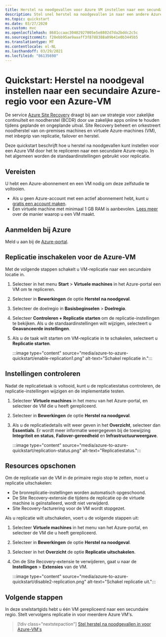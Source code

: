 ```yaml
---
title: Herstel na noodgevallen voor Azure VM instellen naar een secundaire regio met Azure Site Recovery
description: Stel snel herstel na noodgevallen in naar een andere Azure-regio voor een Azure VM met behulp van de Azure Site Recovery-service.
ms.topic: quickstart
ms.date: 03/27/2020
ms.custom: mvc
ms.openlocfilehash: 8681ccaac30402927005e5e8802d7da2bddc2c5c
ms.sourcegitcommit: f28ebb95ae9aaaff3f87d8388a09b41e0b3445b5
ms.translationtype: MT
ms.contentlocale: nl-NL
ms.lasthandoff: 03/29/2021
ms.locfileid: "86135698"
---
```

# <a name="quickstart-set-up-disaster-recovery-to-a-secondary-azure-region-for-an-azure-vm"></a>Quickstart: Herstel na noodgeval instellen naar een secundaire Azure-regio voor een Azure-VM

De service [Azure Site Recovery](site-recovery-overview.md) draagt bij aan uw strategie voor zakelijke continuïteit en noodherstel (BCDR) door uw zakelijke apps online te houden tijdens geplande en ongeplande uitval. Site Recovery beheert en orkestreert noodherstel van on-premises machines en virtuele Azure-machines (VM), met inbegrip van replicatie, failover en herstel.

Deze quickstart beschrijft hoe u herstel na noodgevallen kunt instellen voor een Azure VM door het te repliceren naar een secundaire Azure-regio. In het algemeen worden de standaardinstellingen gebruikt voor replicatie.

## <a name="prerequisites"></a>Vereisten

U hebt een Azure-abonnement en een VM nodig om deze zelfstudie te voltooien.

- Als u geen Azure-account met een actief abonnement hebt, kunt u [gratis een account maken](https://azure.microsoft.com/free/?WT.mc_id=A261C142F).
- Een virtuele machine met minimaal 1 GB RAM is aanbevolen. [Lees meer](../virtual-machines/windows/quick-create-portal.md) over de manier waarop u een VM maakt.

## <a name="sign-in-to-azure"></a>Aanmelden bij Azure

Meld u aan bij de [Azure-portal](https://portal.azure.com).

## <a name="enable-replication-for-the-azure-vm"></a>Replicatie inschakelen voor de Azure-VM

Met de volgende stappen schakelt u VM-replicatie naar een secundaire locatie in.

1. Selecteer in het menu **Start** > **Virtuele machines** in het Azure-portal een VM om te repliceren.
1. Selecteer in **Bewerkingen** de optie **Herstel na noodgeval**.
1. Selecteer de doelregio in **Basisbeginselen** > **Doelregio**.
1. Selecteer **Controleren + Replicatie starten** om de replicatie-instellingen te bekijken. Als u de standaardinstellingen wilt wijzigen, selecteert u **Geavanceerde instellingen**.
1. Als u de taak wilt starten om VM-replicatie in te schakelen, selecteert u **Replicatie starten**.

   :::image type="content" source="media/azure-to-azure-quickstart/enable-replication1.png" alt-text="Schakel replicatie in.":::

## <a name="verify-settings"></a>Instellingen controleren

Nadat de replicatietaak is voltooid, kunt u de replicatiestatus controleren, de replicatie-instellingen wijzigen en de implementatie testen.

1. Selecteer **Virtuele machines** in het menu van het Azure-portal, en selecteer de VM die u heeft gerepliceerd.
1. Selecteer in **Bewerkingen** de optie **Herstel na noodgeval**.
1. Als u de replicatiedetails wilt weer geven in het **Overzicht**, selecteer dan **Essentials**. Er wordt meer informatie weergegeven bij de toewijzing **Integriteit en status**, **Failover-gereedheid** en **Infrastructuurweergave**.

   :::image type="content" source="media/azure-to-azure-quickstart/replication-status.png" alt-text="Replicatiestatus.":::

## <a name="clean-up-resources"></a>Resources opschonen

Om de replicatie van de VM in de primaire regio stop te zetten, moet u replicatie uitschakelen:

- De bronreplicatie-instellingen worden automatisch opgeschoond.
- De Site Recovery-extensie die tijdens de replicatie op de virtuele machine is geïnstalleerd, wordt niet verwijderd.
- Site Recovery-facturering voor de VM wordt stopgezet.

Als u replicatie wilt uitschakelen, voert u de volgende stappen uit:

1. Selecteer **Virtuele machines** in het menu van het Azure-portal, en selecteer de VM die u heeft gerepliceerd.
1. Selecteer in **Bewerkingen** de optie **Herstel na noodgeval**.
1. Selecteer in het **Overzicht** de optie **Replicatie uitschakelen**.
1. Om de Site Recovery-extensie te verwijderen, gaat u naar de **Instellingen** > **Extensies** van de VM.

   :::image type="content" source="media/azure-to-azure-quickstart/disable2-replication.png" alt-text="Schakel replicatie uit.":::

## <a name="next-steps"></a>Volgende stappen

In deze snelstartgids hebt u één VM gerepliceerd naar een secundaire regio. Stelt vervolgens replicatie in voor meerdere Azure VM's.

> [!div class="nextstepaction"]
> [Stel herstel na noodgevallen in voor Azure-VM's](azure-to-azure-tutorial-enable-replication.md)
